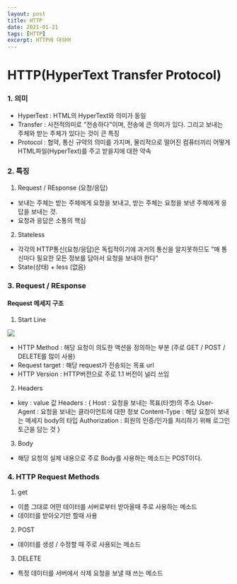 ```yaml
---
layout: post
title: HTTP
date: 2021-01-21
tags: [HTTP]
excerpt: HTTP에 대하여
---
```


# HTTP(HyperText Transfer Protocol)

### 1. 의미

- HyperText : HTML의 HyperText와 의미가 동일
- Transfer : 사전적의미로 "전송하다"이며, 전송에 큰 의미가 있다. 그리고 보내는 주체와 받는 주체가 있다는 것이 큰 특징
- Protocol : 협약, 통신 규약의 의미를 가지며, 물리적으로 떨어진 컴퓨터끼리 어떻게 HTML파일(HyperText)를 주고 받을지에 대한 약속

### 2. 특징

1. Request / REsponse (요청/응답)

- 보내는 주체는 받는 주체에게 요청을 보내고, 받는 주체는 요청을 보낸 주체에게 응답을 보내는 것.
- 요청과 응답은 소통의 핵심

2. Stateless

- 각각의 HTTP통신(요청/응답)은 독립적이기에 과거의 통신을 알지못하므도 "매 통신마다 필요한 모든 정보를 담아서 요청을 보내야 한다"
- State(상태) + less (없음)

### 3. Request / REsponse

#### Request 메세지 구조

1. Start Line

![](https://images.velog.io/images/hyehye/post/a5469e39-4509-44d4-ad2a-1d7edd64d40b/%E1%84%89%E1%85%B3%E1%84%8F%E1%85%B3%E1%84%85%E1%85%B5%E1%86%AB%E1%84%89%E1%85%A3%E1%86%BA%202021-01-25%20%E1%84%8B%E1%85%A9%E1%84%92%E1%85%AE%203.19.08.png)

- HTTP Method : 해당 요청이 의도한 액션을 정의하는 부분 (주로 GET / POST / DELETE를 많이 사용)
- Request target : 해당 request가 전송되는 목표 url
- HTTP Version : HTTP버전으로 주로 1.1 버전이 널리 쓰임

2. Headers

- key : value 값
  Headers : {
  Host : 요청을 보내는 목표(타겟)의 주소
  User-Agent : 요청을 보내는 클라이언트에 대한 정보
  Content-Type : 해당 요청이 보내는 메세지 body의 타입
  Authorization : 회원의 인증/인가를 처리하기 위해 로그인 토근을 담는 것
  }

3. Body

- 해당 요청의 실제 내용으로 주로 Body를 사용하는 메소드는 POST이다.

### 4. HTTP Request Methods

1. get

- 이름 그대로 어떤 데이터를 서버로부터 받아올때 주로 사용하는 메소드
- 데이터를 받아오기만 할때 사용

2. POST

- 데이터를 생성 / 수정할 때 주로 사용되는 메소드

3. DELETE

- 특정 데이터를 서버에서 삭제 요청을 보낼 때 쓰는 메소드
